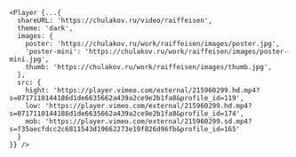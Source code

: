 	<Player {...{
	  shareURL: 'https://chulakov.ru/video/raiffeisen',
	  theme: 'dark',
	  images: {
	    poster: 'https://chulakov.ru/work/raiffeisen/images/poster.jpg',
	    'poster-mini': 'https://chulakov.ru/work/raiffeisen/images/poster-mini.jpg',
	    thumb: 'https://chulakov.ru/work/raiffeisen/images/thumb.jpg',
	  },
	  src: {
	    hight: 'https://player.vimeo.com/external/215960299.hd.mp4?s=0717110144186d1de6635662a439a2ce9e2b1fa8&profile_id=119',
	    low: 'https://player.vimeo.com/external/215960299.hd.mp4?s=0717110144186d1de6635662a439a2ce9e2b1fa8&profile_id=174',
	    mob: 'https://player.vimeo.com/external/215960299.sd.mp4?s=f35aecfdcc2c6811543d19662273e19f826d96fb&profile_id=165'
	  }
	}} />
